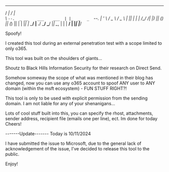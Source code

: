 
 _____                        __        
/  ___|                      / _|       
\ `--.  _ __    ___    ___  | |_  _   _ 
 `--. \| '_ \  / _ \  / _ \ |  _|| | | |
/\__/ /| |_) || (_) || (_) || |  | |_| |
\____/ | .__/  \___/  \___/ |_|   \__, |
       | |                         __/ |
       |_|                        |___/ 

Spoofy!

I created this tool during an external penetration test with a scope limited to only o365.

This tool was built on the shoulders of giants...

Shoutz to Black Hills Information Security for their research on Direct Send.

Somehow someway the scope of what was mentioned in their blog has changed, now you can use any o365 account to spoof ANY user to ANY domain (within the msft ecosystem) - FUN STUFF RIGHT?!

This tool is only to be used with explicit permission from the sending domain. I am not liable for any of your shenanigans...

Lots of cool stuff built into this, you can specify the rhost, attachments, sender address, recipient file (emails one per line), ect. Im done for today Cheers!

-------Update-------
Today is 10/11/2024

I have submitted the issue to Microsoft, due to the general lack of acknowledgement of the issue, I've decided to release this tool to the public.

Enjoy!
